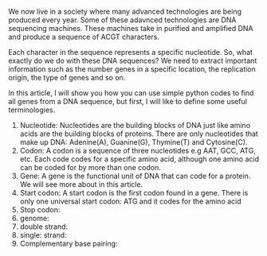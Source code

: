 
We now live in a society where many advanced technologies are being produced every year. Some of these adavnced technologies are DNA sequencing machines. These machines take in purified and amplified DNA and produce a sequence of ACGT characters.  

Each character in the sequence represents a specific nucleotide. So, what exactly do we do with these DNA sequences? We need to extract important information such as the number genes in a specific location, the replication origin, the type of genes and so on. 

In this article, I will show you how you can use simple python codes to find all genes from a DNA sequence, but first, I will like to define some useful terminologies.

1. Nucleotide: Nucleotides are the building blocks of DNA just like amino acids are the building blocks of proteins. There are only nucleotides that make up DNA: Adenine(A), Guanine(G), Thymine(T) and Cytosine(C).
4. Codon: A codon is a sequence of three nucleotides e.g AAT, GCC, ATG, etc. Each code codes for a specific amino acid, although one amino acid can be coded for by more than one codon.
5. Gene: A gene is the functional unit of DNA that can code for a protein. We will see more about in this article.
6. Start codon: A start codon is the first codon found in a gene. There is only one universal start codon: ATG and it codes for the amino acid
7. Stop codon: 
8. genome:
9. double strand:
10. single: strand: 
11. Complementary base pairing:

